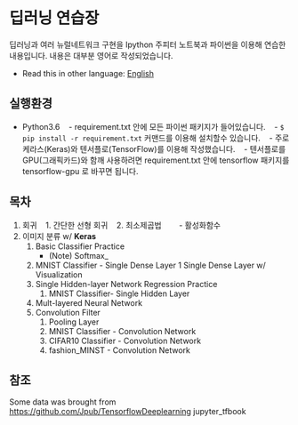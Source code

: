 # 딥러닝 연습장

딥러닝과 여러 뉴럴네트워크 구현을 Ipython 주피터 노트북과 파이썬을 이용해 연습한 내용입니다. 내용은 대부분 영어로 작성되었습니다.

* Read this in other language: [English](README.md)

## 실행환경
- Python3.6
    - requirement.txt 안에 모든 파이썬 패키지가 들어있습니다.
    - ``` $ pip install -r requirement.txt ``` 커맨드를 이용해 설치할수 있습니다.
    - 주로 케라스(Keras)와 텐서플로(TensorFlow)를 이용해 작성했습니다.
    - 텐서플로를 GPU(그래픽카드)와 함깨 사용하려면 requirement.txt 안에 tensorflow 패키지를 tensorflow-gpu 로 바꾸면 됩니다.


## 목차
1. 회귀
    1. 간단한 선형 회귀
    2. 최소제곱법
        - 활성화함수
2. 이미지 분류 w/ __Keras__
    1. Basic Classifier Practice
        - (Note) Softmax_
    2. MNIST Classifier - Single Dense Layer
        1 Single Dense Layer w/ Visualization
    3. Single Hidden-layer Network Regression Practice
        1. MNIST Classifier- Single Hidden Layer
    4. Mult-layered Neural Network
    5. Convolution Filter
        1. Pooling Layer
        2. MNIST Classifier - Convolution Network
        3. CIFAR10 Classifier - Convolution Network
        4. fashion_MINST - Convolution Network

## 참조
Some data was brought from https://github.com/Jpub/TensorflowDeeplearning jupyter_tfbook

